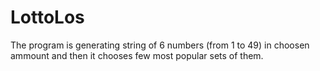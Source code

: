 # LottoLos
The program is generating string of 6 numbers (from 1 to 49) in choosen ammount and then it chooses few most popular sets of them.
